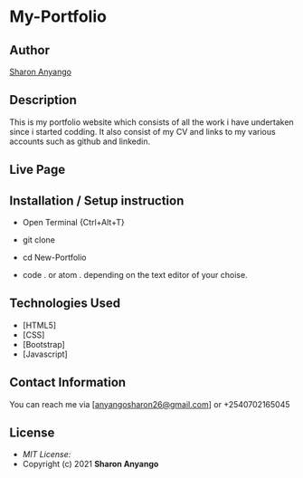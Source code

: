 # My-Portfolio

## Author

[Sharon Anyango]()



## Description
This is my portfolio website which consists of all the work i have undertaken since i started codding. It also consist of my CV and links to my various accounts such as github and linkedin.




## Live Page 


## Installation / Setup instruction
* Open Terminal {Ctrl+Alt+T}

* git clone 

* cd New-Portfolio

* code . or atom . depending on the text editor of your choise.

## Technologies Used

* [HTML5]
* [CSS]
* [Bootstrap]
* [Javascript]



## Contact Information 

You can reach me via [anyangosharon26@gmail.com] or +2540702165045

## License
* *MIT License:*
* Copyright (c) 2021 **Sharon Anyango**
